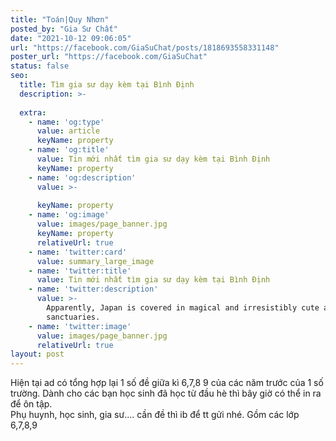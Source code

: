 ```yaml
---
title: "Toán|Quy Nhơn"
posted_by: "Gia Sư Chất"
date: "2021-10-12 09:06:05"
url: "https://facebook.com/GiaSuChat/posts/1818693558331148"
poster_url: "https://facebook.com/GiaSuChat"
status: false
seo:
  title: Tìm gia sư dạy kèm tại Bình Định
  description: >-
    
  extra:
    - name: 'og:type'
      value: article
      keyName: property
    - name: 'og:title'
      value: Tin mới nhất tìm gia sư dạy kèm tại Bình Định
      keyName: property
    - name: 'og:description'
      value: >-
        
      keyName: property
    - name: 'og:image'
      value: images/page_banner.jpg
      keyName: property
      relativeUrl: true
    - name: 'twitter:card'
      value: summary_large_image
    - name: 'twitter:title'
      value: Tin mới nhất tìm gia sư dạy kèm tại Bình Định
    - name: 'twitter:description'
      value: >-
        Apparently, Japan is covered in magical and irresistibly cute animal
        sanctuaries.
    - name: 'twitter:image'
      value: images/page_banner.jpg
      relativeUrl: true
layout: post
---
```

Hiện tại ad có tổng hợp lại 1 số đề giữa kì 6,7,8 9 của các năm trước của 1 số trường. Dành cho các bạn học sinh đã học từ đầu hè thì bây giờ có thể in ra để ôn tập.<br>Phụ huynh, học sinh, gia sư.... cần đề thì ib để tt gửi nhé. Gồm các lớp 6,7,8,9
